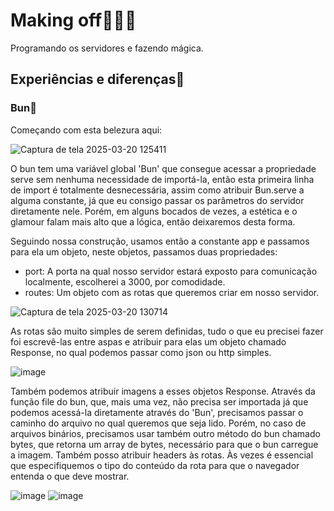 # Making off👨🏽‍💻
Programando os servidores e fazendo mágica.
## Experiências e diferenças💭
### Bun🧄
Começando com esta belezura aqui:

![Captura de tela 2025-03-20 125411](https://github.com/user-attachments/assets/2a0027e8-d890-4a13-b291-935d2bf44457)

O bun tem uma variável global 'Bun' que consegue acessar a propriedade serve sem nenhuma necessidade de importá-la, então esta primeira linha de import é totalmente desnecessária, assim como atribuir Bun.serve
a alguma constante, já que eu consigo passar os parâmetros do servidor diretamente nele. Porém, em alguns bocados de vezes, a estética e o glamour falam mais alto que a lógica, então deixaremos desta forma.

Seguindo nossa construção, usamos então a constante app e passamos para ela um objeto, neste objetos, passamos duas propriedades:
* port: A porta na qual nosso servidor estará exposto para comunicação localmente, escolherei a 3000, por comodidade.
* routes: Um objeto com as rotas que queremos criar em nosso servidor.

![Captura de tela 2025-03-20 130714](https://github.com/user-attachments/assets/32e1dbc9-7c87-4be0-97d6-8d9ac614f07d)

As rotas são muito simples de serem definidas, tudo o que eu precisei fazer foi escrevê-las entre aspas e atribuir para elas um objeto chamado Response, no qual podemos passar como json ou http simples.

![image](https://github.com/user-attachments/assets/f2198841-1960-47f8-9e4c-83d514535aae)

Também podemos atribuir imagens a esses objetos Response. Através da função file do bun, que, mais uma vez, não precisa ser importada já que podemos acessá-la diretamente através do 'Bun', precisamos passar o caminho
do arquivo no qual queremos que seja lido. Porém, no caso de arquivos binários, precisamos usar também outro método do bun chamado bytes, que retorna um array de bytes, necessário para que o bun carregue a imagem.
Também posso atribuir headers às rotas. Às vezes é essencial que especifiquemos o tipo do conteúdo da rota para que o navegador entenda o que deve mostrar.

![image](https://github.com/user-attachments/assets/85891631-4467-490f-9c83-a29e08b2cd82)
![image](https://github.com/user-attachments/assets/039ad6a8-34d6-407e-bc88-319c4946a5ad)
